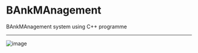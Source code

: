 # BAnkMAnagement
BAnkMAnagement system using C++ programme<hr>

![image](https://user-images.githubusercontent.com/80798531/144736893-8bd87844-15a1-43be-af17-4d40cc728b02.png)
